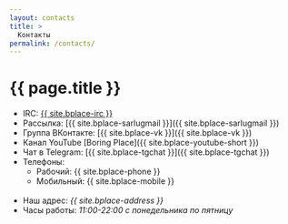 ```yaml
---
layout: contacts
title: >
  Контакты
permalink: /contacts/
---
```


# [](#header-1) {{ page.title }}


* IRC: <a href="https://kiwiirc.com/client/irc.freenode.net/boringplace">{{ site.bplace-irc }}</a>
* Рассылка: [{{ site.bplace-sarlugmail }}]({{ site.bplace-sarlugmail }})
* Группа ВКонтакте: [{{ site.bplace-vk }}]({{ site.bplace-vk }})
* Канал YouTube [Boring Place]({{ site.bplace-youtube-short }})
* Чат в Telegram: [{{ site.bplace-tgchat }}]({{ site.bplace-tgchat }})
* Телефоны:
  * Рабочий: {{ site.bplace-phone }}
  * Мобильный: {{ site.bplace-mobile }}
<br><br>
* Наш адрес: *{{ site.bplace-address }}*
* Часы работы: *11:00-22:00 с понедельника по пятницу*
